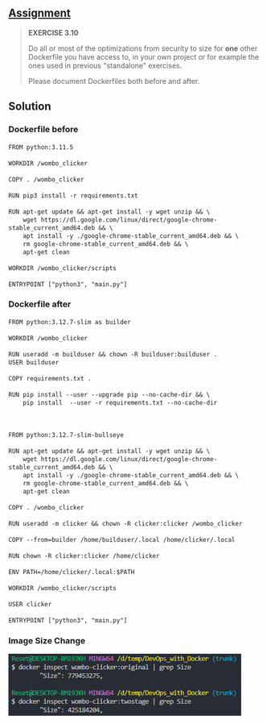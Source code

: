 ## [Assignment](https://devopswithdocker.com/part-3/section-4#exercises-38---310)

> **EXERCISE 3.10**
> 
> Do all or most of the optimizations from security to size for **one** other Dockerfile you have access to, in your own project or for example the ones used in previous "standalone" exercises.
> 
> Please document Dockerfiles both before and after.

## Solution

### Dockerfile before

    FROM python:3.11.5

    WORKDIR /wombo_clicker

    COPY . /wombo_clicker

    RUN pip3 install -r requirements.txt

    RUN apt-get update && apt-get install -y wget unzip && \
        wget https://dl.google.com/linux/direct/google-chrome-stable_current_amd64.deb && \
        apt install -y ./google-chrome-stable_current_amd64.deb && \
        rm google-chrome-stable_current_amd64.deb && \
        apt-get clean

    WORKDIR /wombo_clicker/scripts

    ENTRYPOINT ["python3", "main.py"]

### Dockerfile after

    FROM python:3.12.7-slim as builder

    WORKDIR /wombo_clicker

    RUN useradd -m builduser && chown -R builduser:builduser .
    USER builduser

    COPY requirements.txt .

    RUN pip install --user --upgrade pip --no-cache-dir && \
        pip install  --user -r requirements.txt --no-cache-dir



    FROM python:3.12.7-slim-bullseye

    RUN apt-get update && apt-get install -y wget unzip && \
        wget https://dl.google.com/linux/direct/google-chrome-stable_current_amd64.deb && \
        apt install -y ./google-chrome-stable_current_amd64.deb && \
        rm google-chrome-stable_current_amd64.deb && \
        apt-get clean

    COPY . /wombo_clicker

    RUN useradd -m clicker && chown -R clicker:clicker /wombo_clicker 
        
    COPY --from=builder /home/builduser/.local /home/clicker/.local

    RUN chown -R clicker:clicker /home/clicker

    ENV PATH=/home/clicker/.local:$PATH

    WORKDIR /wombo_clicker/scripts

    USER clicker

    ENTRYPOINT ["python3", "main.py"]


### Image Size Change

![Solution to Exercise 3.10](https://raw.githubusercontent.com/VikSil/DevOps_with_Docker/refs/heads/trunk/Part3/Exercise_3.10/Dockerfile_size_change.png)